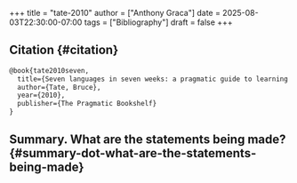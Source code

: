 +++
title = "tate-2010"
author = ["Anthony Graca"]
date = 2025-08-03T22:30:00-07:00
tags = ["Bibliography"]
draft = false
+++

## Citation {#citation}

```tex
@book{tate2010seven,
  title={Seven languages in seven weeks: a pragmatic guide to learning programming languages},
  author={Tate, Bruce},
  year={2010},
  publisher={The Pragmatic Bookshelf}
}
```


## Summary. What are the statements being made? {#summary-dot-what-are-the-statements-being-made}
